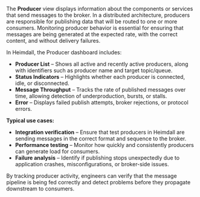 The **Producer** view displays information about the components or services that send messages to the broker.
In a distributed architecture, producers are responsible for publishing data that will be routed to one or
more consumers. Monitoring producer behavior is essential for ensuring that messages are being generated at
the expected rate, with the correct content, and without delivery failures.

In Heimdall, the Producer dashboard includes:

* **Producer List** – Shows all active and recently active producers, along with identifiers such as producer name
 and target topic/queue.
* **Status Indicators** – Highlights whether each producer is connected, idle, or disconnected.
* **Message Throughput** – Tracks the rate of published messages over time, allowing detection of underproduction,
 bursts, or stalls.
* **Error** – Displays failed publish attempts, broker rejections, or protocol errors.

**Typical use cases:**

* **Integration verification** – Ensure that test producers in Heimdall are sending messages in the correct format
 and sequence to the broker.
* **Performance testing** – Monitor how quickly and consistently producers can generate load for consumers.
* **Failure analysis** – Identify if publishing stops unexpectedly due to application crashes, misconfigurations,
 or broker-side issues.

By tracking producer activity, engineers can verify that the message pipeline is being fed correctly and detect problems before they propagate downstream to consumers.
